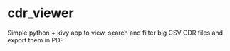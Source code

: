 # cdr_viewer
Simple python + kivy app to view, search and filter big CSV CDR files and export them in PDF
